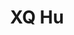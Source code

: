 ---
title: "XQ Hu"
designation: 
images:
 - headshot.jpg
twitter:
linkedin: 
speaker: 
mentor: true
draft: true
---